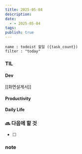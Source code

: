 ```yaml
---
title: 2025-05-04
description: 
date:
  - - 2025-05-04
tags: 
publish: true
---
```


```todoist
name : todoist 할일 ({task_count})
filter : "today"
```

### TIL
#### Dev
[[화면설계서]]

#### Productivity


#### Daily Life


### 🔜 다음에 할 것
- [ ] 


### note

